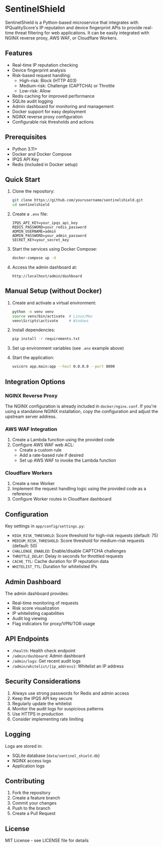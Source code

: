 # SentinelShield

SentinelShield is a Python-based microservice that integrates with IPQualityScore's IP reputation and device fingerprint APIs to provide real-time threat filtering for web applications. It can be easily integrated with NGINX reverse proxy, AWS WAF, or Cloudflare Workers.

## Features

- Real-time IP reputation checking
- Device fingerprint analysis
- Risk-based request handling:
  - High-risk: Block (HTTP 403)
  - Medium-risk: Challenge (CAPTCHA) or Throttle
  - Low-risk: Allow
- Redis caching for improved performance
- SQLite audit logging
- Admin dashboard for monitoring and management
- Docker support for easy deployment
- NGINX reverse proxy configuration
- Configurable risk thresholds and actions

## Prerequisites

- Python 3.11+
- Docker and Docker Compose
- IPQS API Key
- Redis (included in Docker setup)

## Quick Start

1. Clone the repository:
   ```bash
   git clone https://github.com/yourusername/sentinelshield.git
   cd sentinelshield
   ```

2. Create a `.env` file:
   ```env
   IPQS_API_KEY=your_ipqs_api_key
   REDIS_PASSWORD=your_redis_password
   ADMIN_USERNAME=admin
   ADMIN_PASSWORD=your_admin_password
   SECRET_KEY=your_secret_key
   ```

3. Start the services using Docker Compose:
   ```bash
   docker-compose up -d
   ```

4. Access the admin dashboard at:
   ```
   http://localhost/admin/dashboard
   ```

## Manual Setup (without Docker)

1. Create and activate a virtual environment:
   ```bash
   python -m venv venv
   source venv/bin/activate  # Linux/Mac
   venv\Scripts\activate     # Windows
   ```

2. Install dependencies:
   ```bash
   pip install -r requirements.txt
   ```

3. Set up environment variables (see `.env` example above)

4. Start the application:
   ```bash
   uvicorn app.main:app --host 0.0.0.0 --port 8000
   ```

## Integration Options

### NGINX Reverse Proxy

The NGINX configuration is already included in `docker/nginx.conf`. If you're using a standalone NGINX installation, copy the configuration and adjust the upstream server address.

### AWS WAF Integration

1. Create a Lambda function using the provided code
2. Configure AWS WAF web ACL:
   - Create a custom rule
   - Add a rate-based rule if desired
   - Set up AWS WAF to invoke the Lambda function

### Cloudflare Workers

1. Create a new Worker
2. Implement the request handling logic using the provided code as a reference
3. Configure Worker routes in Cloudflare dashboard

## Configuration

Key settings in `app/config/settings.py`:

- `HIGH_RISK_THRESHOLD`: Score threshold for high-risk requests (default: 75)
- `MEDIUM_RISK_THRESHOLD`: Score threshold for medium-risk requests (default: 50)
- `CHALLENGE_ENABLED`: Enable/disable CAPTCHA challenges
- `THROTTLE_DELAY`: Delay in seconds for throttled requests
- `CACHE_TTL`: Cache duration for IP reputation data
- `WHITELIST_TTL`: Duration for whitelisted IPs

## Admin Dashboard

The admin dashboard provides:

- Real-time monitoring of requests
- Risk score visualization
- IP whitelisting capabilities
- Audit log viewing
- Flag indicators for proxy/VPN/TOR usage

## API Endpoints

- `/health`: Health check endpoint
- `/admin/dashboard`: Admin dashboard
- `/admin/logs`: Get recent audit logs
- `/admin/whitelist/{ip_address}`: Whitelist an IP address

## Security Considerations

1. Always use strong passwords for Redis and admin access
2. Keep the IPQS API key secure
3. Regularly update the whitelist
4. Monitor the audit logs for suspicious patterns
5. Use HTTPS in production
6. Consider implementing rate limiting

## Logging

Logs are stored in:
- SQLite database (`data/sentinel_shield.db`)
- NGINX access logs
- Application logs

## Contributing

1. Fork the repository
2. Create a feature branch
3. Commit your changes
4. Push to the branch
5. Create a Pull Request

## License

MIT License - see LICENSE file for details 